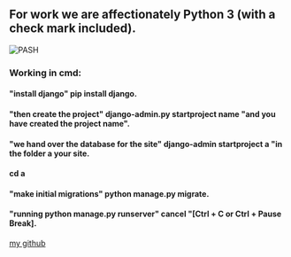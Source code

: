 ## For work we are affectionately Python 3 (with a check mark included). 
![PASH](https://aatayyab.files.wordpress.com/2016/12/71.jpg?w=656) 
### Working in cmd:
#### "install django" pip install django.
#### "then create the project" django-admin.py startproject name "and you have created the project name".
#### "we hand over the database for the site" django-admin startproject a "in the folder a your site.
#### cd a
#### "make initial migrations" python manage.py migrate.
#### "running python manage.py runserver" cancel "[Ctrl + C or Ctrl + Pause Break].


[my github]

[my github]:http://github.com/oookr